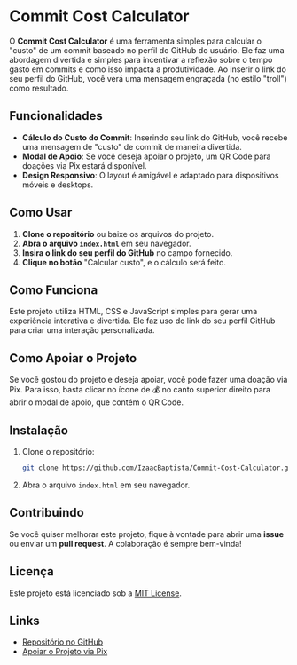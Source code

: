 # Commit Cost Calculator

O **Commit Cost Calculator** é uma ferramenta simples para calcular o "custo" de um commit baseado no perfil do GitHub do usuário. Ele faz uma abordagem divertida e simples para incentivar a reflexão sobre o tempo gasto em commits e como isso impacta a produtividade. Ao inserir o link do seu perfil do GitHub, você verá uma mensagem engraçada (no estilo "troll") como resultado.

## Funcionalidades

- **Cálculo do Custo do Commit**: Inserindo seu link do GitHub, você recebe uma mensagem de "custo" de commit de maneira divertida.
- **Modal de Apoio**: Se você deseja apoiar o projeto, um QR Code para doações via Pix estará disponível.
- **Design Responsivo**: O layout é amigável e adaptado para dispositivos móveis e desktops.

## Como Usar

1. **Clone o repositório** ou baixe os arquivos do projeto.
2. **Abra o arquivo `index.html`** em seu navegador.
3. **Insira o link do seu perfil do GitHub** no campo fornecido.
4. **Clique no botão** "Calcular custo", e o cálculo será feito.

## Como Funciona

Este projeto utiliza HTML, CSS e JavaScript simples para gerar uma experiência interativa e divertida. Ele faz uso do link do seu perfil GitHub para criar uma interação personalizada.

## Como Apoiar o Projeto

Se você gostou do projeto e deseja apoiar, você pode fazer uma doação via Pix. Para isso, basta clicar no ícone de 💰 no canto superior direito para abrir o modal de apoio, que contém o QR Code.

## Instalação

1. Clone o repositório:

    ```bash
    git clone https://github.com/IzaacBaptista/Commit-Cost-Calculator.git
    ```

2. Abra o arquivo `index.html` em seu navegador.

## Contribuindo

Se você quiser melhorar este projeto, fique à vontade para abrir uma **issue** ou enviar um **pull request**. A colaboração é sempre bem-vinda!

## Licença

Este projeto está licenciado sob a [MIT License](LICENSE).

## Links

- [Repositório no GitHub](https://github.com/IzaacBaptista/Commit-Cost-Calculator)
- [Apoiar o Projeto via Pix](#)
